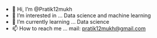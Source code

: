 - 👋 Hi, I’m @Pratik12mukh
- 👀 I’m interested in ... Data science and machine learning 
- 🌱 I’m currently learning ... Data science 
- 📫 How to reach me ... mail:  pratik12mukh@gmail.com

<!---
Pratik12mukh/Pratik12mukh is a ✨ special ✨ repository because its `README.md` (this file) appears on your GitHub profile.
You can click the Preview link to take a look at your changes.
--->
